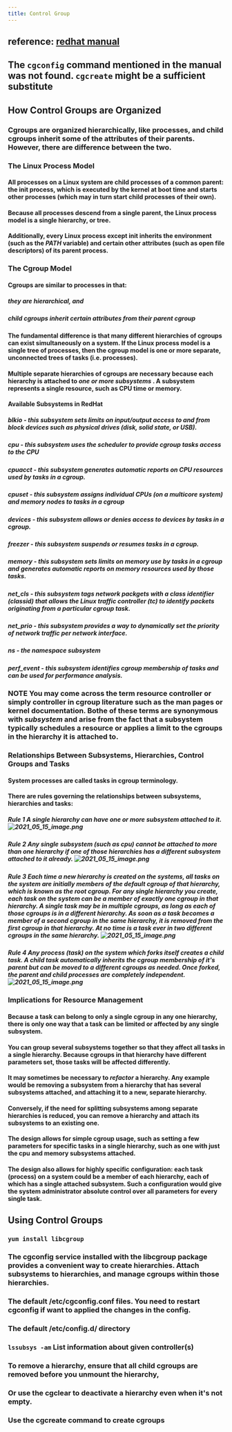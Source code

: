 ```yaml
---
title: Control Group
---
```


## reference: [redhat manual](https://access.redhat.com/documentation/en-us/red_hat_enterprise_linux/6/pdf/resource_management_guide/Red_Hat_Enterprise_Linux-6-Resource_Management_Guide-en-US.pdf)
## The `cgconfig` command mentioned in the manual was not found. `cgcreate` might be a sufficient substitute
## **How Control Groups are Organized**
### Cgroups are organized hierarchically, like processes, and child cgroups inherit some of the attributes of their parents. However, there are difference between the two.
### **The Linux Process Model**
#### All processes on a Linux system are child processes of a common parent: the **init** process, which is executed by the kernel at boot time and starts other processes (which may in turn start child processes of their own).
#### Because all processes descend from a single parent, the Linux process model is a single hierarchy, or tree.
#### Additionally, every Linux process except **init** inherits the environment (such as the *PATH* variable) and certain other attributes (such as open file descriptors) of its parent process.
### **The Cgroup Model**
#### Cgroups are similar to processes in that:
##### they are hierarchical, and
##### child cgroups inherit certain attributes from their parent cgroup
#### The fundamental difference is that many different hierarchies of cgroups can exist simultaneously on a system. If the Linux process model is a single tree of processes, then the cgroup model is one or more separate, unconnected trees of tasks (i.e. processes).
#### Multiple separate hierarchies of cgroups are necessary because each hierarchy is attached to *one or more subsystems* . A subsystem represents a single resource, such as CPU time or memory.
#### **Available Subsystems in RedHat**
##### **blkio** - this subsystem sets limits on input/output access to and from block devices such as physical drives (disk, solid state, or USB).
##### **cpu** - this subsystem uses the scheduler to provide cgroup tasks access to the CPU
##### **cpuacct** - this subsystem generates automatic reports on CPU resources used by tasks in a cgroup.
##### **cpuset** - this subsystem assigns individual CPUs (on a multicore system) and memory nodes to tasks in a cgroup
##### **devices** - this subsystem allows or denies access to devices by tasks in a cgroup.
##### **freezer** - this subsystem suspends or resumes tasks in a cgroup.
##### **memory** - this subsystem sets limits on memory use by tasks in a cgroup and generates automatic reports on memory resources used by those tasks.
##### **net_cls** - this subsystem tags network packgets with a class identifier (classid) that allows the Linux traffic controller (**tc**) to identify packets originating from a particular cgroup task.
##### **net_prio** - this subsystem provides a way to dynamically set the priority of network traffic per network interface.
##### **ns** - the *namespace* subsystem
##### **perf_event** - this subsystem identifies cgroup membership of tasks and can be used for performance analysis.
### **NOTE** You may come across the term **resource controller** or simply **controller** in cgroup literature such as the man pages or kernel documentation. Bothe of these terms are synonymous with *subsystem* and arise from the fact that a subsystem typically schedules a resource or applies a limit to the cgroups in the hierarchy it is attached to.
####
### **Relationships Between Subsystems, Hierarchies, Control Groups and Tasks**
#### System processes are called tasks in cgroup terminology.
#### There are rules governing the relationships between subsystems, hierarchies and tasks:
##### **Rule 1** A single hierarchy can have one or more subsystem attached to it. ![2021_05_15_image.png](https://cdn.logseq.com/%2Fa9681ad6-bdcb-48f5-9267-58877609cc6b79fa6ddf-67fc-4952-a312-1be14a6086e92021_05_15_image.png?Expires=4774682541&Signature=TWDRH~P8z7U~ovN1ojTKJ-RRnXwNY2W0J~qmYp2FKM1CR-3RMGm8QOuzYzyGRnfGLw1qUdZgEYVeLXkF98ydVbEY6yFwzLLvUgDQz6tw6GdEuilWOZjC2~F4WSlEW5Y3sbM7IUZ5ipHaHGBzUBeFrLeUHN3J6uCTrU9I4UvQ7QJAlyNnif7u9hmd0HUORBMWBvbZ5iVhqP5gJKN71YvANMD3YB28WjAK4y-8j7YWhb~NeZnqTG0Zp40Z5jtQrlH5uqlmCl5s~AK3MDwX6cewmJGRu36WptHJq7p9G2TFjtw~LmWiWoftC-NgnJkGX0V7EGEonMXs7UZdgrBiIs08FQ__&Key-Pair-Id=APKAJE5CCD6X7MP6PTEA)
##### **Rule 2** Any single subsystem (such as **cpu**) cannot be attached to more than one hierarchy if one of those hierarchies has a different subsystem attached to it already. ![2021_05_15_image.png](https://cdn.logseq.com/%2Fa9681ad6-bdcb-48f5-9267-58877609cc6bf567c862-32fc-4506-b277-129573147eab2021_05_15_image.png?Expires=4774682697&Signature=heETTrwRcv4pXUMJLl5i0T9wuIADWYaz2Tqz8vuKRkernR1GkJx2C5yeE23jT3pqYG9KQittl9umXYMeB7aaoQdhbjBACqTIdcHFbVgMZZDSEfzDeDWCWHQ9Q2P1jnlsLUIQjwHmJdlQa1oWbY44MjuCbDKoyHWkWDHNMdkhFuHy7fCv88bZoi1~DnlKyc-aY-WXMfvWakYsujE4S7F1Y-Sr6cbafLORiQi5y~QjEXnOQda2ABraanZyerMjLy6sfMLVHyF9LbeyUqTwvuA~SXawvuMBiaziynq4nl1kwS226uTWW0Xh6o91FCm~SFyQcVTW7ngQ~2MLJxoBE1MbgQ__&Key-Pair-Id=APKAJE5CCD6X7MP6PTEA)
##### **Rule 3** Each time a new hierarchy is created on the systems, all tasks on the system are initially members of the default cgroup of that hierarchy, which is known as the *root cgroup*. For any single hierarchy you create, each task on the system can be a member of *exactly* one cgroup in that hierarchy. A single task may be in multiple cgroups, as long as each of those cgroups is in a different hierarchy. As soon as a task becomes a member of a second cgroup in the same hierarchy, it is removed from the first cgroup in that hierarchy. At no time is a task ever in two different cgroups in the same hierarchy. ![2021_05_15_image.png](https://cdn.logseq.com/%2Fa9681ad6-bdcb-48f5-9267-58877609cc6b003a4bda-d717-4056-8dc3-e5c0e50d59622021_05_15_image.png?Expires=4774683232&Signature=C5Ea0B0Ere9WvbYnEzGmNKVyEq24z7Ae5XtEnQWqcEXKxxWb3VDGY7e6UwOFxNPeOsYeApfx2d3K28P0GBzW0Db6LawA9ViWOickQuXL3Y7blj4mdCg02k~K3GgCoEfcQ1tLUHIPzADj8ksEWHh6KKYbGGJJ4Az6nnG9A2R3MPCMPTVFVHa102ETbYq-kAjrtp12Pl63tIBYM7s3HZRt4hDsS7RR~ze2QnWocZfN1284mqpv7xEO9sbK0wGow6qIokAup6scuivQFXQrdyk8-c3Oia5~rCWrUJNTzNi-DKXtB5lolcZ0B7xQWk9k8TakSXVBDlMVViqec8xn7cDwJA__&Key-Pair-Id=APKAJE5CCD6X7MP6PTEA)
##### **Rule 4** Any process (task) on the system which forks itself creates a child task. A child task automatically inherits the cgroup membership of it's parent but can be moved to a different cgroups as needed. Once forked, the parent and child processes are completely independent. ![2021_05_15_image.png](https://cdn.logseq.com/%2Fa9681ad6-bdcb-48f5-9267-58877609cc6b30ff9469-8549-4e32-a118-ba6fb5574a7e2021_05_15_image.png?Expires=4774683405&Signature=kxIb7e2ZF1BE3B4GX5r6KcN6W14iXNPn6W5MAb7DhPLxiIjsBF0Ez8U-STAnCa0jqZlB117ib4S7vRC-vMWMdkazGVs0tJDPTSJf9V9e87p63JEmaeGUnYUiFycaWZBTw6GO3VBO8trNQThlEWeG-BIlgPglAUi8LjlknTth2w~hCLdmmk~Ok7tKWMFeJtPcJh~40ZjNlFo21v~rBsBqYVEMmJfyUbXcNZFdZFGEZVv4FA6wX38ZKmQLAKe9N7QfAks2erhIWXLe9WC8ZgmMR6vPV-dmenYqDHCnKY4LbXWcrNH3wAoertCkLo92O-ztqaG7hC3AQ-xwO-BJuEx~Bg__&Key-Pair-Id=APKAJE5CCD6X7MP6PTEA)
### **Implications for Resource Management**
#### Because a task can belong to only a single cgroup in any one hierarchy, there is only one way that a task can be limited or affected by any single subsystem.
#### You can group several subsystems together so that they affect all tasks in a single hierarchy. Because cgroups in that hierarchy have different parameters set, those tasks will be affected differently.
#### It may sometimes be necessary to *refactor* a hierarchy. Any example would be removing a subsystem from a hierarchy that has several subsystems attached, and attaching it to a new, separate hierarchy.
#### Conversely, if the need for splitting subsystems among separate hierarchies is reduced, you can remove a hierarchy and attach its subsystems to an existing one.
#### The design allows for simple cgroup usage, such as setting a few parameters for specific tasks in a single hierarchy, such as one with just the **cpu** and **memory** subsystems attached.
#### The design also allows for highly specific configuration: each task (process) on a system could be a member of each hierarchy, each of which has a single attached subsystem. Such a configuration would give the system administrator absolute control over all parameters for every single task.
## **Using Control Groups**
### `yum install libcgroup`
### The **cgconfig** service installed with the libcgroup package provides a convenient way to create hierarchies. Attach subsystems to hierarchies, and manage cgroups within those hierarchies.
### The default **/etc/cgconfig.conf** files. You need to restart **cgconfig** if want to applied the changes in the config.
### The default **/etc/config.d/** directory
### `lssubsys -am` List information about given controller(s)
### To remove a hierarchy, ensure that all child cgroups are removed before you **unmount** the hierarchy,
### Or use the **cgclear** to deactivate a hierarchy even when it's not empty.
###
### Use the **cgcreate** command to create cgroups
###
